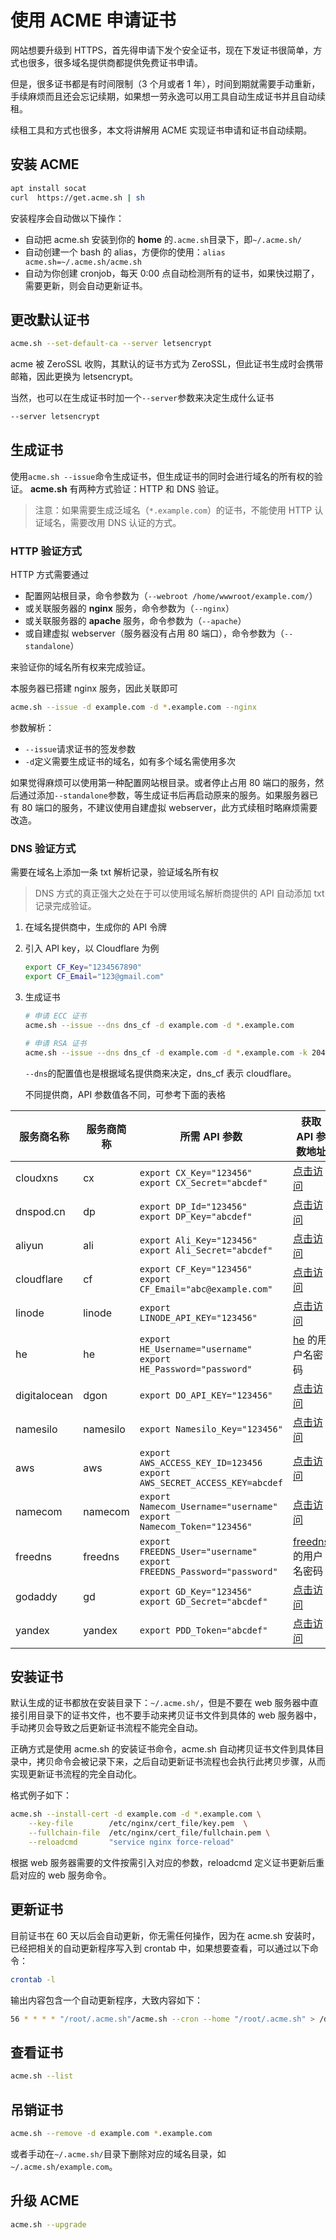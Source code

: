 # 使用 ACME 申请证书

网站想要升级到 HTTPS，首先得申请下发个安全证书，现在下发证书很简单，方式也很多，很多域名提供商都提供免费证书申请。

但是，很多证书都是有时间限制（3 个月或者 1 年），时间到期就需要手动重新，手续麻烦而且还会忘记续期，如果想一劳永逸可以用工具自动生成证书并且自动续租。

续租工具和方式也很多，本文将讲解用 ACME 实现证书申请和证书自动续期。

## 安装 ACME

```bash
apt install socat
curl  https://get.acme.sh | sh
```

安装程序会自动做以下操作：

- 自动把 acme.sh 安装到你的 **home** 的`.acme.sh`目录下，即`~/.acme.sh/`
- 自动创建一个 bash 的 alias，方便你的使用：`alias acme.sh=~/.acme.sh/acme.sh`
- 自动为你创建 cronjob，每天 0:00 点自动检测所有的证书，如果快过期了，需要更新，则会自动更新证书。

## 更改默认证书

```bash
acme.sh --set-default-ca --server letsencrypt
```

acme 被 ZeroSSL 收购，其默认的证书方式为 ZeroSSL，但此证书生成时会携带邮箱，因此更换为 letsencrypt。

当然，也可以在生成证书时加一个`--server`参数来决定生成什么证书

```bash
--server letsencrypt
```

## 生成证书

使用`acme.sh --issue`命令生成证书，但生成证书的同时会进行域名的所有权的验证。 **acme.sh** 有两种方式验证：HTTP 和 DNS 验证。

> 注意：如果需要生成泛域名（`*.example.com`）的证书，不能使用 HTTP 认证域名，需要改用 DNS 认证的方式。

### HTTP 验证方式

HTTP 方式需要通过

- 配置网站根目录，命令参数为（`--webroot /home/wwwroot/example.com/`）
- 或关联服务器的 **nginx** 服务，命令参数为（`--nginx`）
- 或关联服务器的 **apache** 服务，命令参数为（`--apache`）
- 或自建虚拟 webserver（服务器没有占用 80 端口），命令参数为（`--standalone`）

来验证你的域名所有权来完成验证。

本服务器已搭建 nginx 服务，因此关联即可

```bash
acme.sh --issue -d example.com -d *.example.com --nginx
```

参数解析：

- `--issue`请求证书的签发参数
- `-d`定义需要生成证书的域名，如有多个域名需使用多次

如果觉得麻烦可以使用第一种配置网站根目录。或者停止占用 80 端口的服务，然后通过添加`--standalone`参数，等生成证书后再启动原来的服务。如果服务器已有 80 端口的服务，不建议使用自建虚拟 webserver，此方式续租时略麻烦需要改造。

### DNS 验证方式

需要在域名上添加一条 txt 解析记录，验证域名所有权

> DNS 方式的真正强大之处在于可以使用域名解析商提供的 API 自动添加 txt 记录完成验证。

1. 在域名提供商中，生成你的 API 令牌

2. 引入 API key，以 Cloudflare 为例

    ```bash
    export CF_Key="1234567890"
    export CF_Email="123@gmail.com"
    ```

3. 生成证书

    ```bash
    # 申请 ECC 证书
    acme.sh --issue --dns dns_cf -d example.com -d *.example.com

    # 申请 RSA 证书
    acme.sh --issue --dns dns_cf -d example.com -d *.example.com -k 2048
    ```

    `--dns`的配置值也是根据域名提供商来决定，dns_cf 表示 cloudflare。

    不同提供商，API 参数值各不同，可参考下面的表格

| 服务商名称   | 服务商简称 | 所需 API 参数                                                                | 获取 API 参数地址                                                                |
| ------------ | ---------- | ---------------------------------------------------------------------------- | -------------------------------------------------------------------------------- |
| cloudxns     | cx         | `export CX_Key="123456"` <br> `export CX_Secret="abcdef"`                    | [点击访问](https://www.cloudxns.net/AccountManage/apimanage.html)                |
| dnspod.cn    | dp         | `export DP_Id="123456"` <br> `export DP_Key="abcdef"`                        | [点击访问](https://www.dnspod.cn/console/user/security)                          |
| aliyun       | ali        | `export Ali_Key="123456"` <br> `export Ali_Secret="abcdef"`                  | [点击访问](https://ak-console.aliyun.com/#/accesskey)                            |
| cloudflare   | cf         | `export CF_Key="123456"` <br> `export CF_Email="abc@example.com"`            | [点击访问](https://dash.cloudflare.com/profile/api-tokens)                       |
| linode       | linode     | `export LINODE_API_KEY="123456"`                                             | [点击访问](https://manager.linode.com/profile/api)                               |
| he           | he         | `export HE_Username="username"` <br> `export HE_Password="password"`         | [he](https://dns.he.net/) 的用户名密码                                           |
| digitalocean | dgon       | `export DO_API_KEY="123456"`                                                 | [点击访问](https://cloud.digitalocean.com/settings/applications)                 |
| namesilo     | namesilo   | `export Namesilo_Key="123456"`                                               | [点击访问](https://www.namesilo.com/account/api-manager)                         |
| aws          | aws        | `export AWS_ACCESS_KEY_ID=123456` <br> `export AWS_SECRET_ACCESS_KEY=abcdef` | [点击访问](http://docs.aws.amazon.com/IAM/latest/UserGuide/id_users_create.html) |
| namecom      | namecom    | `export Namecom_Username="username"` <br> `export Namecom_Token="123456"`    | [点击访问](https://www.name.com/reseller/apply)                                  |
| freedns      | freedns    | `export FREEDNS_User="username"` <br> `export FREEDNS_Password="password"`   | [freedns](https://freedns.afraid.org/) 的用户名密码                              |
| godaddy      | gd         | `export GD_Key="123456"` <br> `export GD_Secret="abcdef"`                    | [点击访问](https://developer.godaddy.com/keys/)                                  |
| yandex       | yandex     | `export PDD_Token="abcdef"`                                                  | [点击访问](https://tech.yandex.com/domain/doc/concepts/access-docpage/)          |

## 安装证书

默认生成的证书都放在安装目录下：`~/.acme.sh/`，但是不要在 web 服务器中直接引用目录下的证书文件，也不要手动来拷贝证书文件到具体的 web 服务器中，手动拷贝会导致之后更新证书流程不能完全自动。

正确方式是使用 acme.sh 的安装证书命令，acme.sh 自动拷贝证书文件到具体目录中，拷贝命令会被记录下来，之后自动更新证书流程也会执行此拷贝步骤，从而实现更新证书流程的完全自动化。

格式例子如下：

```bash
acme.sh --install-cert -d example.com -d *.example.com \
    --key-file        /etc/nginx/cert_file/key.pem  \
    --fullchain-file  /etc/nginx/cert_file/fullchain.pem \
    --reloadcmd       "service nginx force-reload"
```

根据 web 服务器需要的文件按需引入对应的参数，reloadcmd 定义证书更新后重启对应的 web 服务命令。

## 更新证书

目前证书在 60 天以后会自动更新，你无需任何操作，因为在 acme.sh 安装时，已经把相关的自动更新程序写入到 crontab 中，如果想要查看，可以通过以下命令：

```bash
crontab -l
```

输出内容包含一个自动更新程序，大致内容如下：

```bash
56 * * * * "/root/.acme.sh"/acme.sh --cron --home "/root/.acme.sh" > /dev/null
```

## 查看证书

```bash
acme.sh --list
```

## 吊销证书

```bash
acme.sh --remove -d example.com *.example.com 
```

或者手动在`~/.acme.sh/`目录下删除对应的域名目录，如`~/.acme.sh/example.com`。

## 升级 ACME

```bash
acme.sh --upgrade
```
